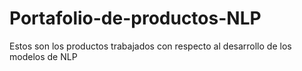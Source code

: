 # Portafolio-de-productos-NLP
Estos son los productos trabajados con respecto al desarrollo de los modelos de NLP

